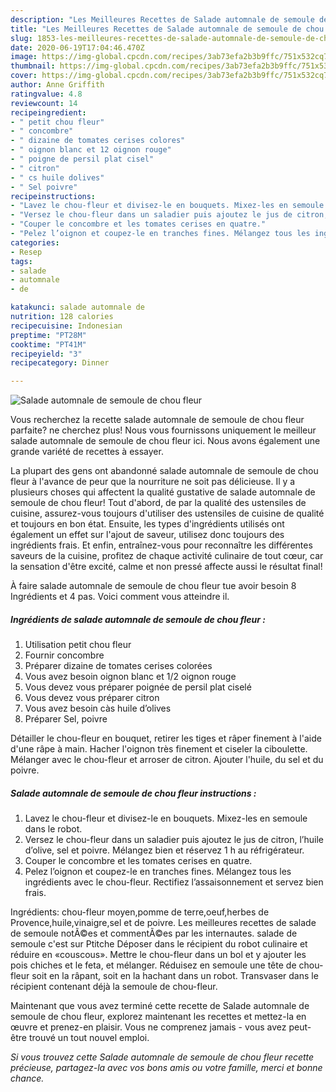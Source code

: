 ```yaml
---
description: "Les Meilleures Recettes de Salade automnale de semoule de chou fleur"
title: "Les Meilleures Recettes de Salade automnale de semoule de chou fleur"
slug: 1853-les-meilleures-recettes-de-salade-automnale-de-semoule-de-chou-fleur
date: 2020-06-19T17:04:46.470Z
image: https://img-global.cpcdn.com/recipes/3ab73efa2b3b9ffc/751x532cq70/salade-automnale-de-semoule-de-chou-fleur-photo-principale-de-la-recette.jpg
thumbnail: https://img-global.cpcdn.com/recipes/3ab73efa2b3b9ffc/751x532cq70/salade-automnale-de-semoule-de-chou-fleur-photo-principale-de-la-recette.jpg
cover: https://img-global.cpcdn.com/recipes/3ab73efa2b3b9ffc/751x532cq70/salade-automnale-de-semoule-de-chou-fleur-photo-principale-de-la-recette.jpg
author: Anne Griffith
ratingvalue: 4.8
reviewcount: 14
recipeingredient:
- " petit chou fleur"
- " concombre"
- " dizaine de tomates cerises colores"
- " oignon blanc et 12 oignon rouge"
- " poigne de persil plat cisel"
- " citron"
- " cs huile dolives"
- " Sel poivre"
recipeinstructions:
- "Lavez le chou-fleur et divisez-le en bouquets. Mixez-les en semoule dans le robot."
- "Versez le chou-fleur dans un saladier puis ajoutez le jus de citron, l’huile d’olive, sel et poivre. Mélangez bien et réservez 1 h au réfrigérateur."
- "Couper le concombre et les tomates cerises en quatre."
- "Pelez l’oignon et coupez-le en tranches fines. Mélangez tous les ingrédients avec le chou-fleur. Rectifiez l’assaisonnement et servez bien frais."
categories:
- Resep
tags:
- salade
- automnale
- de

katakunci: salade automnale de 
nutrition: 128 calories
recipecuisine: Indonesian
preptime: "PT28M"
cooktime: "PT41M"
recipeyield: "3"
recipecategory: Dinner

---
```



![Salade automnale de semoule de chou fleur](https://img-global.cpcdn.com/recipes/3ab73efa2b3b9ffc/751x532cq70/salade-automnale-de-semoule-de-chou-fleur-photo-principale-de-la-recette.jpg)

Vous recherchez la recette salade automnale de semoule de chou fleur parfaite? ne cherchez plus! Nous vous fournissons uniquement le meilleur salade automnale de semoule de chou fleur ici. Nous avons également une grande variété de recettes à essayer.

La plupart des gens ont abandonné salade automnale de semoule de chou fleur à l'avance de peur que la nourriture ne soit pas délicieuse. Il y a plusieurs choses qui affectent la qualité gustative de salade automnale de semoule de chou fleur! Tout d'abord, de par la qualité des ustensiles de cuisine, assurez-vous toujours d'utiliser des ustensiles de cuisine de qualité et toujours en bon état. Ensuite, les types d'ingrédients utilisés ont également un effet sur l'ajout de saveur, utilisez donc toujours des ingrédients frais. Et enfin, entraînez-vous pour reconnaître les différentes saveurs de la cuisine, profitez de chaque activité culinaire de tout cœur, car la sensation d'être excité, calme et non pressé affecte aussi le résultat final!

<!--inarticleads1-->

À faire salade automnale de semoule de chou fleur tue avoir besoin 8 Ingrédients et 4 pas. Voici comment vous atteindre il.

##### Ingrédients de salade automnale de semoule de chou fleur :

1. Utilisation  petit chou fleur
1. Fournir  concombre
1. Préparer  dizaine de tomates cerises colorées
1. Vous avez besoin  oignon blanc et 1/2 oignon rouge
1. Vous devez vous préparer  poignée de persil plat ciselé
1. Vous devez vous préparer  citron
1. Vous avez besoin  càs huile d’olives
1. Préparer  Sel, poivre


Détailler le chou-fleur en bouquet, retirer les tiges et râper finement à l&#39;aide d&#39;une râpe à main. Hacher l&#39;oignon très finement et ciseler la ciboulette. Mélanger avec le chou-fleur et arroser de citron. Ajouter l&#39;huile, du sel et du poivre. 

<!--inarticleads2-->

##### Salade automnale de semoule de chou fleur instructions :

1. Lavez le chou-fleur et divisez-le en bouquets. Mixez-les en semoule dans le robot.
1. Versez le chou-fleur dans un saladier puis ajoutez le jus de citron, l’huile d’olive, sel et poivre. Mélangez bien et réservez 1 h au réfrigérateur.
1. Couper le concombre et les tomates cerises en quatre.
1. Pelez l’oignon et coupez-le en tranches fines. Mélangez tous les ingrédients avec le chou-fleur. Rectifiez l’assaisonnement et servez bien frais.


Ingrédients: chou-fleur moyen,pomme de terre,oeuf,herbes de Provence,huile,vinaigre,sel et de poivre. Les meilleures recettes de salade de semoule notÃ©es et commentÃ©es par les internautes. salade de semoule c&#39;est sur Ptitche Déposer dans le récipient du robot culinaire et réduire en «couscous». Mettre le chou-fleur dans un bol et y ajouter les pois chiches et le feta, et mélanger. Réduisez en semoule une tête de chou-fleur soit en la râpant, soit en la hachant dans un robot. Transvaser dans le récipient contenant déjà la semoule de chou-fleur. 

<!--inarticleads1-->

<p>
Maintenant que vous avez terminé cette recette de Salade automnale de semoule de chou fleur, explorez maintenant les recettes et mettez-la en œuvre et prenez-en plaisir. Vous ne comprenez jamais - vous avez peut-être trouvé un tout nouvel emploi.
</p>

<p>
<i>Si vous trouvez cette Salade automnale de semoule de chou fleur recette précieuse, partagez-la avec vos bons amis ou votre famille, merci et bonne chance.</i>
</p>
